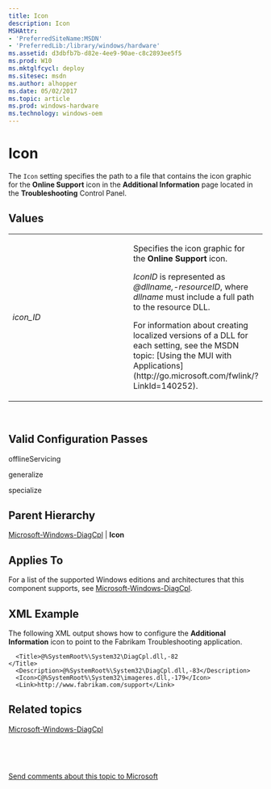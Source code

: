 ```yaml
---
title: Icon
description: Icon
MSHAttr:
- 'PreferredSiteName:MSDN'
- 'PreferredLib:/library/windows/hardware'
ms.assetid: d3dbfb7b-d82e-4ee9-90ae-c8c2893ee5f5
ms.prod: W10
ms.mktglfcycl: deploy
ms.sitesec: msdn
ms.author: alhopper
ms.date: 05/02/2017
ms.topic: article
ms.prod: windows-hardware
ms.technology: windows-oem
---
```


# Icon


The `Icon` setting specifies the path to a file that contains the icon graphic for the **Online Support** icon in the **Additional Information** page located in the **Troubleshooting** Control Panel.

## Values


<table>
<colgroup>
<col width="50%" />
<col width="50%" />
</colgroup>
<tbody>
<tr class="odd">
<td><p><em>icon_ID</em></p></td>
<td><p>Specifies the icon graphic for the <strong>Online Support</strong> icon.</p>
<p><em>IconID</em> is represented as <em>@dllname,-resourceID</em>, where <em>dllname</em> must include a full path to the resource DLL.</p>
<p>For information about creating localized versions of a DLL for each setting, see the MSDN topic: [Using the MUI with Applications](http://go.microsoft.com/fwlink/?LinkId=140252).</p></td>
</tr>
</tbody>
</table>

 

## Valid Configuration Passes


offlineServicing

generalize

specialize

## Parent Hierarchy


[Microsoft-Windows-DiagCpl](microsoft-windows-diagcpl.md) | **Icon**

## Applies To


For a list of the supported Windows editions and architectures that this component supports, see [Microsoft-Windows-DiagCpl](microsoft-windows-diagcpl.md).

## XML Example


The following XML output shows how to configure the **Additional Information** icon to point to the Fabrikam Troubleshooting application.

``` syntax
  <Title>@%SystemRoot%\System32\DiagCpl.dll,-82
</Title>
  <Description>@%SystemRoot%\System32\DiagCpl.dll,-83</Description>
  <Icon>C@%SystemRoot%\System32\imageres.dll,-179</Icon>
  <Link>http://www.fabrikam.com/support</Link>
```

## Related topics


[Microsoft-Windows-DiagCpl](microsoft-windows-diagcpl.md)

 

 

[Send comments about this topic to Microsoft](mailto:wsddocfb@microsoft.com?subject=Documentation%20feedback%20%5Bp_unattend\p_unattend%5D:%20Icon%20%20RELEASE:%20%2810/3/2016%29&body=%0A%0APRIVACY%20STATEMENT%0A%0AWe%20use%20your%20feedback%20to%20improve%20the%20documentation.%20We%20don't%20use%20your%20email%20address%20for%20any%20other%20purpose,%20and%20we'll%20remove%20your%20email%20address%20from%20our%20system%20after%20the%20issue%20that%20you're%20reporting%20is%20fixed.%20While%20we're%20working%20to%20fix%20this%20issue,%20we%20might%20send%20you%20an%20email%20message%20to%20ask%20for%20more%20info.%20Later,%20we%20might%20also%20send%20you%20an%20email%20message%20to%20let%20you%20know%20that%20we've%20addressed%20your%20feedback.%0A%0AFor%20more%20info%20about%20Microsoft's%20privacy%20policy,%20see%20http://privacy.microsoft.com/default.aspx. "Send comments about this topic to Microsoft")





